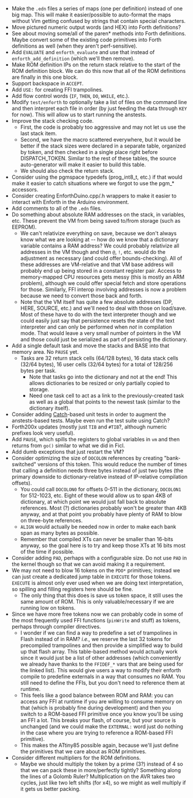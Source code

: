 * Make the `.edn` files a series of maps (one per definition) instead of one big map.  This will make it easier/possible to auto-format the maps without Vim getting confused by strings that contain special characters.
* Move pictured numeric output words (and HEX) into Forth definitions?
* See about moving some/all of the paren\* methods into Forth definitions.  Maybe convert some of the existing code primitives into Forth definitions as well (when they aren't perf-sensitive).
* Add `EVALUATE` and `enforth_evaluate` and use that instead of `enforth_add_definition` (which we'll then remove).
* Make ROM definition IPs on the return stack relative to the start of the ROM definition block.  We can do this now that all of the ROM definitions are finally in this one block.
* Support backspace in `ACCEPT`.
* Add `USE:` for creating FFI trampolines.
* Add flow control words (`IF`, `THEN`, `DO`, `WHILE`, etc.).
* Modify `test/enforth` to optionally take a list of files on the command line and then interpret each file in order (by just feeding the data through `KEY` for now).  This will allow us to start running the anstests.
* Improve the stack checking code.
  * First, the code is probably too aggressive and may not let us use the last stack item.
  * Second, we have the macro scattered everywhere, but it would be better if the stack sizes were declared in a separate table, organized by token, and then checked in a single place right before DISPATCH\_TOKEN.  Similar to the rest of these tables, the source auto-generator will make it easier to build this table.
  * We should also check the return stack.
* Consider using the pgmspace typedefs (prog\_int8\_t, etc.) if that would make it easier to catch situations where we forgot to use the pgm\_\* accessors.
* Consider creating EnforthDuino.cpp/.h wrappers to make it easier to interact with Enforth in the Arduino environment.
* Add comments to all of the `.edn` files.
* Do something about absolute RAM addresses on the stack, in variables, etc.  These prevent the VM from being saved to/from storage (such as EEPROM).
  * We can't relativize everything on save, because we don't always know what we are looking at -- how do we know that a dictionary variable contains a RAM address?  We could probably relativize all addresses in the VM though and then `@`, `!`, etc. would do the adjustment as necessary (and could offer bounds-checking).  All of these addresses are VM-relative and that VM base address will probably end up being stored in a constant register pair.  Access to memory-mapped CPU resources gets messy (this is mostly an ARM problem), although we could offer special fetch and store operations for those.  Similarly, FFI interop involving addresses is now a problem because we need to convert those back and forth.
  * Note that the VM itself has quite a few absolute addresses (DP, HERE, SOURCE, etc.) and we'll need to deal with those on load/save.  Most of these have to do with the text interpreter though and we could easily just say that persistence resets the state of the text interpreter and can only be performed when *not* in compilation mode.  That would leave a very small number of pointers in the VM and those could just be serialized as part of persisting the dictionary.
* Add a single default task and move the stacks and BASE into that memory area.  No `PAUSE` yet.
  * Tasks are 32 return stack cells (64/128 bytes), 16 data stack cells (32/64 bytes), 16 user cells (32/64 bytes) for a total of 128/256 bytes per task.
    * Note that tasks go into the dictionary and not at the end!  This allows dictionaries to be resized or only partially copied to storage.
    * Need one task cell to act as a link to the previously-created task as well as a global that points to the newest task (similar to the dictionary itself).
* Consider adding [Catch](https://github.com/philsquared/Catch)-based unit tests in order to augment the anstests-based tests.  Maybe even run the test suite using Catch?
* Forth200x updates (mostly just `TIB` and `#TIB`?, although numeric prefixes look very useful).
* Add `PAUSE`, which spills the registers to global variables in `vm` and then returns from `go()` similar to what we did in Ficl.
* Add dumb exceptions that just restart the VM?
* Consider optimizing the size of `DOCOLON` references by creating "bank-switched" versions of this token.  This would reduce the number of times that calling a definition needs three bytes instead of just two bytes (the primary downside to dictionary-relative instead of IP-relative compilation offsets).
  * You could call `DOCOLON0` for offsets 0-511 in the dictionary, `DOCOLON1` for 512-1023, etc.  Eight of these would allow us to span 4KB of dictionary, at which point we would just fall back to absolute references.  Most (?) dictionaries probably won't be greater than 4KB anyway, and at that point you probably have plenty of RAM to blow on three-byte references.
  * `ALIGN` would actually be needed now in order to make each bank span as many bytes as possible.
  * Remember that compiled XTs can never be smaller than 16-bits anyway, so the goal here is to try and keep those XTs at 16 bits most of the time if possible.
* Consider adding `PAD`, perhaps with a configurable size.  Do not use `PAD` in the kernel though so that we can avoid making it a requirement.
* We may not need to blow 16 tokens on the `PDO*` primitives; instead we can just create a dedicated jump table in `EXECUTE` for those tokens.  `EXECUTE` is almost only ever used when we are doing text interpretation, so spilling and filling registers here should be fine.
  * The only thing that this does is save us token space, it still uses the same amount of ROM.  This is only valuable/necessary if we are running low on tokens.
* Since we have more free tokens now we can probably code in some of the most frequently used FFI functions (`pinWrite` and stuff) as tokens, perhaps through compiler directives.
  * I wonder if we can find a way to predefine a set of trampolines in Flash instead of in RAM?  *i.e.,* we reserve the last 32 tokens for precompiled trampolines and then provide a simplified way to build up that flash array.  This table-based method would actually work since it would just be a list of other addresses (which conveniently we already have thanks to the `FFIDEF_*` vars that are being used for the linked list).  This would give users a way to modify their enforth compile to predefine externals in a way that consumes no RAM.  You still need to define the FFIs, but you don't need to reference them at runtime.
  * This feels like a good balance between ROM and RAM: you can access any FFI at runtime if you are willing to consume memory on that (which is probably fine during development) and then you switch to a ROM-based FFI primitive once you know you'll be using an FFI a lot.  This breaks your flash, of course, but your source is unchanged (and we could make the `EXTERNAL:` word just do nothing in the case where you are trying to reference a ROM-based FFI primitive).
  * This makes the ATtiny85 possible again, because we'll just define the primitives that we care about as ROM primitives.
* Consider different multipliers for the ROM definitions.
  * Maybe we should multiply the token by a prime (3?) instead of 4 so that we can pack these in more/perfectly tightly?  Something along the lines of a Golomb Ruler?  Multiplication on the AVR takes two cycles, just like two left shifts (for x4), so we might as well multiply if it gets us better packing.
